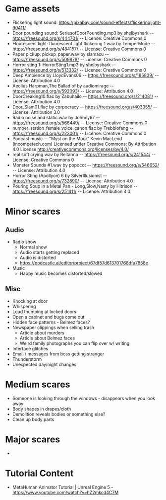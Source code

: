 Game assets
===========
* Flickering light sound: https://pixabay.com/sound-effects/flickeringlight-90411/
* Door pounding sound: SeriesofDoorPounding.mp3 by shelbyshark -- https://freesound.org/s/444701/ -- License: Creative Commons 0
* Flourescent light: fluorescent light flickering 1.wav by TemperMode -- https://freesound.org/s/484157/ -- License: Creative Commons 0
* Paper pickup: pickup_paper.wav by slamaxu -- https://freesound.org/s/509878/ -- License: Creative Commons 0
* Horror sting 1: HorrorSting1.mp3 by shelbyshark -- https://freesound.org/s/513332/ -- License: Creative Commons 0
* Deep Ambience by LloydEvans09 -- https://freesound.org/s/185839/ -- License: Attribution 4.0
* Aeolius Harpman,The Ballad of by audiomirage -- https://freesound.org/s/592093/ -- License: Attribution 4.0
* DoorCreaking10.flac by Zabuhailo -- https://freesound.org/s/214081/ -- License: Attribution 4.0
* Door_Slam01.flac by corpocracy -- https://freesound.org/s/403355/ -- License: Attribution 3.0
* Radio noise and static.wav by Johnny97 -- https://freesound.org/s/566449/ -- License: Creative Commons 0
* number_station_female_voice_canon.flac by Trebblofang -- https://freesound.org/s/223001/ -- License: Creative Commons 0
* Podcast music -- "Myst on the Moor" Kevin MacLeod (incompetech.com) Licensed under Creative Commons: By Attribution 4.0 License http://creativecommons.org/licenses/by/4.0/
* real soft crying.wav by Reitanna -- https://freesound.org/s/241544/ -- License: Creative Commons 0
* Monster Sounds #1.wav by popocot -- https://freesound.org/s/546652/ -- License: Attribution 4.0
* Horror Sting (Apollyon) 6 by SilverIllusionist -- https://freesound.org/s/732890/ -- License: Attribution 4.0
* Pouring Soup in a Metal Pan - Long,Slow,Nasty by Hitrison -- https://freesound.org/s/251411/ -- License: Attribution 4.0

Minor scares
============
Audio
-----
* Radio show
    * Normal show
    * Audio starts getting replaced
    * Audio is distorted
    * https://podcastle.ai/editor/project/67df57d613701768dfa7858e
* Music
    * Happy music becomes distorted/slowed

Misc
----
* Knocking at door
* Whispering
* Loud thumping at locked doors
* Open a cabinet and bugs come out
* Hidden face patterns - Belmez faces?
* Newspaper clippings when selling trash
    * Article about murders
    * Article about Belmez faces
    * Weird family photographs you can flip over w/ writing
* Interface glitches
* Email / messages from boss getting stranger
* Thunderstorm
* Unexpected day/night changes

Medium scares
=============
* Someone is looking through the windows - disappears when you look away
* Body shapes in drapes/cloth
* Demolition reveals bodies or something else?
* Clean up body parts

Major scares
============
* 

Tutorial Content
============
* MetaHuman Animator Tutorial | Unreal Engine 5 - https://www.youtube.com/watch?v=hZ2mkcd4C7M